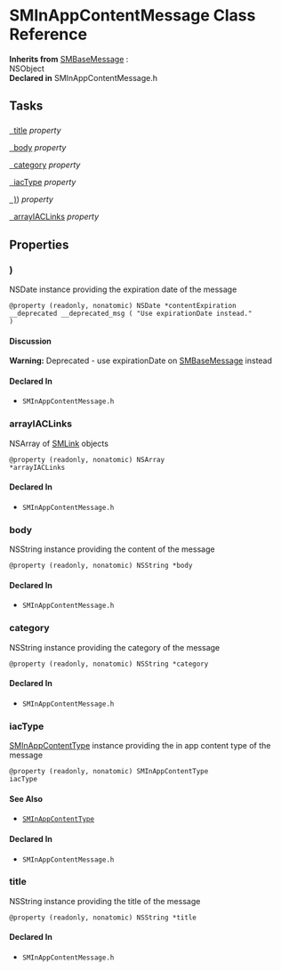 # SMInAppContentMessage Class Reference

**Inherits from** <a href="../Classes/SMBaseMessage.md">SMBaseMessage</a> :   
NSObject  
**Declared in** SMInAppContentMessage.h  

## Tasks

### 

[&nbsp;&nbsp;title](#/api/name/title) *property* 

[&nbsp;&nbsp;body](#/api/name/body) *property* 

[&nbsp;&nbsp;category](#/api/name/category) *property* 

[&nbsp;&nbsp;iacType](#/api/name/iacType) *property* 

[&nbsp;&nbsp;)](#/api/name/)) *property* 

[&nbsp;&nbsp;arrayIACLinks](#/api/name/arrayIACLinks) *property* 

## Properties

<a name="/api/name/)" title=")"></a>
### )

NSDate instance providing the expiration date of the message

<code>@property (readonly, nonatomic) NSDate *contentExpiration __deprecated __deprecated_msg ( &quot;Use expirationDate instead.&quot; )</code>

#### Discussion


<strong>Warning:</strong> Deprecated - use expirationDate on <a href="../Classes/SMBaseMessage.md">SMBaseMessage</a> instead

#### Declared In
* `SMInAppContentMessage.h`

<a name="/api/name/arrayIACLinks" title="arrayIACLinks"></a>
### arrayIACLinks

NSArray of <a href="../Classes/SMLink.md">SMLink</a> objects

<code>@property (readonly, nonatomic) NSArray *arrayIACLinks</code>

#### Declared In
* `SMInAppContentMessage.h`

<a name="/api/name/body" title="body"></a>
### body

NSString instance providing the content of the message

<code>@property (readonly, nonatomic) NSString *body</code>

#### Declared In
* `SMInAppContentMessage.h`

<a name="/api/name/category" title="category"></a>
### category

NSString instance providing the category of the message

<code>@property (readonly, nonatomic) NSString *category</code>

#### Declared In
* `SMInAppContentMessage.h`

<a name="/api/name/iacType" title="iacType"></a>
### iacType

<a href="../Constants/SMInAppContentType.md">SMInAppContentType</a> instance providing the in app content type of the message

<code>@property (readonly, nonatomic) SMInAppContentType iacType</code>

#### See Also

* <code><a href="../Constants/SMInAppContentType.md">SMInAppContentType</a></code>

#### Declared In
* `SMInAppContentMessage.h`

<a name="/api/name/title" title="title"></a>
### title

NSString instance providing the title of the message

<code>@property (readonly, nonatomic) NSString *title</code>

#### Declared In
* `SMInAppContentMessage.h`

